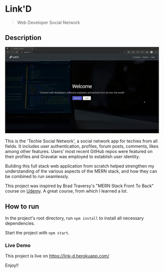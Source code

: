 # Link'D

> Web Developer Social Network

## Description

![Link'D Demo Image](/client/public/project-4_1.gif "Link'D Demo")

<!-- A social network web app, based on the MERN stack, that includes user authentication, profiles, forum posts, comments, likes among other features.
Users’ most recent GitHub repos were featured on their profiles and Gravatar was employed to establish user identity. -->

This is the 'Techie Social Network', a social network app for techies from all fields.
It includes user authentication, profiles, forum posts, comments, likes among other features.
Users’ most recent GitHub repos were featured on their profiles and Gravatar was employed to establish user identity.

Building this full stack web application from scratch helped strengthen my understanding of the various aspects of the MERN stack, and how they can be combined to run seamlessly.

This project was inspired by Brad Traversy's "MERN Stack Front To Back" course on [Udemy](https://www.udemy.com/mern-stack-front-to-back/?couponCode=TRAVERSYMEDIA).
A great course, from which I learned a lot.

## How to run

In the project's root directory, run `npm install` to install all necessary dependencies.

Start the project with `npm start`.

### Live Demo

This project is live on https://link-d.herokuapp.com/

Enjoy!!
